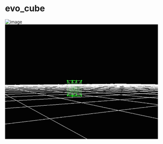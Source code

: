 # evo_cube

![image](https://github.com/immortalsplay/assign2/blob/a4ef94755fce45546c51db71ad1bbcca08ad7a84/figure/1.gif) 
![image](https://github.com/immortalsplay/evo_cube/blob/9074f8c049f9315627853a3c894fab2627c47132/bounce.gif) 


